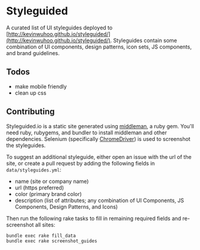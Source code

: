# Styleguided

A curated list of UI styleguides deployed to [http://kevinwuhoo.github.io/styleguided/](http://kevinwuhoo.github.io/styleguided/). Styleguides contain some combination of UI components, design patterns, icon sets, JS components, and brand guidelines.


## Todos
  * make mobile friendly
  * clean up css


## Contributing

Styleguided.io is a static site generated using [middleman](https://middlemanapp.com/), a ruby gem. You'll need ruby, rubygems, and bundler to install middleman and other dependencies. Selenium (specifically [ChromeDriver](https://sites.google.com/a/chromium.org/chromedriver/downloads)) is used to screenshot the styleguides.

To suggest an additional styleguide, either open an issue with the url of the site, or create a pull request by adding the following fields in `data/styleguides.yml`:
  * name (site or company name)
  * url (https preferred)
  * color (primary brand color)
  * description (list of attributes; any combination of UI Components, JS Components, Design Patterns, and Icons)

Then run the following rake tasks to fill in remaining required fields and re-screenshot all sites:

```
bundle exec rake fill_data
bundle exec rake screenshot_guides
```
